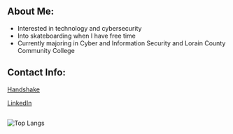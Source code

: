 <h2>About Me:</h2>

- Interested in technology and cybersecurity
- Into skateboarding when I have free time
- Currently majoring in Cyber and Information Security and Lorain County Community College

<h2>Contact Info:</h2>

[Handshake](https://lorainccc.joinhandshake.com/profiles/57758944)

[LinkedIn](https://www.linkedin.com/in/tyler-hammond-724887342/)

<h2></h2>

![Top Langs](https://github-readme-stats.vercel.app/api/top-langs/?username=tylerhammond06&layout=compact)
<!--
**tylerhammond06/tylerhammond06** is a ✨ _special_ ✨ repository because its `README.md` (this file) appears on your GitHub profile.

Here are some ideas to get you started:

- 🔭 I’m currently working on ...
- 🌱 I’m currently learning ...
- 👯 I’m looking to collaborate on ...
- 🤔 I’m looking for help with ...
- 💬 Ask me about ...
- 📫 How to reach me: ...
- 😄 Pronouns: ...
- ⚡ Fun fact: ...
-->

